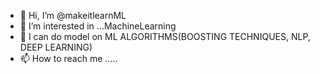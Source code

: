 - 👋 Hi, I’m @makeitlearnML
- 👀 I’m interested in ...MachineLearning
- 🌱 I can do model on ML ALGORITHMS(BOOSTING TECHNIQUES, NLP, DEEP LEARNING)
- 📫 How to reach me .....

<!---
makeitlearnML/makeitlearnML is a ✨ special ✨ repository because its `README.md` (this file) appears on your GitHub profile.
You can click the Preview link to take a look at your changes.
---> 
